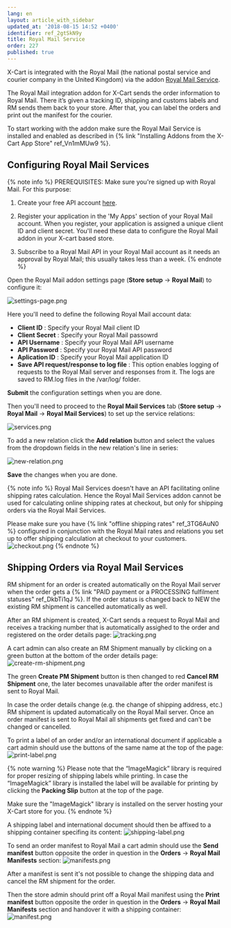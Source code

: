 ```yaml
---
lang: en
layout: article_with_sidebar
updated_at: '2018-08-15 14:52 +0400'
identifier: ref_2gtSkN9y
title: Royal Mail Service
order: 227
published: true
---
```

X-Cart is integrated with the Royal Mail (the national postal service and courier company in the United Kingdom) via the addon [Royal Mail Service](https://market.x-cart.com/addons/royal-mail-service.html "Royal Mail Service").

The Royal Mail integration addon for X-Cart sends the order information to Royal Mail. There it’s given a tracking ID, shipping and customs labels and RM sends them back to your store. After that, you can label the orders and print out the manifest for the courier.

To start working with the addon make sure the Royal Mail Service is installed and enabled as described in {% link "Installing Addons from the X-Cart App Store" ref_Vn1mMUw9 %}.

## Configuring Royal Mail Services

{% note info %}
PREREQUISITES:
Make sure you're signed up with Royal Mail. For this purpose:
1. Create your free API account [here](https://developer.royalmail.net/user/register "Royal Mail Service"). 
2. Register your application in the 'My Apps' section of your Royal Mail account. 
   When you register, your application is assigned a unique client ID and client secret. You'll need these data to configure the Royal Mail addon in your X-cart based store.

3. Subscribe to a Royal Mail API in your Royal Mail account as it needs an approval by Royal Mail; this usually takes less than a week.
{% endnote %}

Open the Royal Mail addon settings page (**Store setup** -> **Royal Mail**) to configure it:

![settings-page.png]({{site.baseurl}}/attachments/ref_2gtSkN9y/settings-page.png)

Here you'll need to define the following Royal Mail account data:
* **Client ID** : Specify your Royal Mail client ID
* **Client Secret** : Specify your Royal Mail passowrd
* **API Username** : Specify your Royal Mail API username
* **API Password** : Specify your Royal Mail API password
* **Aplication ID** : Specify your Royal Mail application ID
* **Save API request/response to log file** :  This option enables logging of requests to the Royal Mail server and responses from it. The logs are saved to RM.log files in the <X-Cart>/var/log/ folder. 

**Submit** the configuration settings when you are done. 

Then you'll need to proceed to the **Royal Mail Services** tab (**Store setup** -> **Royal Mail** -> **Royal Mail Services**) to set up the service relations:

![services.png]({{site.baseurl}}/attachments/ref_2gtSkN9y/services.png)

To add a new relation click the **Add relation** button and select the values from the dropdown fields in the new relation's line in series:

![new-relation.png]({{site.baseurl}}/attachments/ref_2gtSkN9y/new-relation.png)

**Save** the changes when you are done.

{% note info %}
Royal Mail Services doesn't have an API facilitating online shipping rates calculation. Hence the Royal Mail Services addon cannot be used for calculating online shipping rates at checkout, but only for shipping orders via the Royal Mail Services. 

Please make sure you have {% link "offline shipping rates" ref_3TG6AuN0 %} configured in conjunction with the Royal Mail rates and relations you set up to offer shipping calculation at checkout to your customers.
![checkout.png]({{site.baseurl}}/attachments/ref_2gtSkN9y/checkout.png)
{% endnote %}

## Shipping Orders via Royal Mail Services

RM shipment for an order is created automatically on the Royal Mail server when the order gets a {% link "PAID payment or a PROCESSING fulfilment statuses" ref_DkbTi1qJ %}. If the order status is changed back to NEW the existing RM shipment is cancelled automatically as well.

After an RM shipment is created, X-Cart sends a request to Royal Mail and receives a tracking number that is automatically assighed to the order and registered on the order details page:
![tracking.png]({{site.baseurl}}/attachments/ref_2gtSkN9y/tracking.png)

A cart admin can also create an RM Shipment manually by clicking on a green button at the bottom of the order details page:
![create-rm-shipment.png]({{site.baseurl}}/attachments/ref_2gtSkN9y/create-rm-shipment.png)

The green **Create PM Shipment** button is then changed to red **Cancel RM Shipment** one, the later becomes unavailable after the order manifest is sent to Royal Mail.

In case the order details change (e.g. the change of shipping address, etc.) RM shipment is updated automatically on the Royal Mail server. Once an order manifest is sent to Royal Mail all shipments get fixed and can't be changed or cancelled.

To print a label of an order and/or an international document if applicable a cart admin should use the buttons of the same name at the top of the page:
     ![print-label.png]({{site.baseurl}}/attachments/ref_2gtSkN9y/print-label.png)
     
{% note warning %}
Please note that the “ImageMagick” library is required for proper resizing of shipping labels while printing. In case the “ImageMagick” library is installed the label will be available for printing by clicking the **Packing Slip** button at the top of the page.
     
Make sure the "ImageMagick" library is installed on the server hosting your X-Cart store for you.
{% endnote %}

A shipping label and international document should then be affixed to a shipping container specifing its content:
![shipping-label.png]({{site.baseurl}}/attachments/ref_2gtSkN9y/shipping-label.png)

To send an order manifest to Royal Mail a cart admin should use the **Send manifest** button opposite the order in question in the **Orders** -> **Royal Mail Manifests** section:
![manifests.png]({{site.baseurl}}/attachments/ref_2gtSkN9y/manifests.png)

After a manifest is sent it's not possible to change the shipping data and cancel the RM shipment for the order.
 
Then the store admin should print off a Royal Mail manifest using the **Print manifest** button opposite the order in question in the **Orders** -> **Royal Mail Manifests** section and handover it with a shipping container:
![manifest.png]({{site.baseurl}}/attachments/ref_2gtSkN9y/manifest.png)
